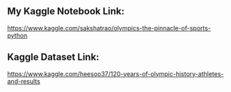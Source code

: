 ## My Kaggle Notebook Link:
https://www.kaggle.com/sakshatrao/olympics-the-pinnacle-of-sports-python

## Kaggle Dataset Link:
https://www.kaggle.com/heesoo37/120-years-of-olympic-history-athletes-and-results
